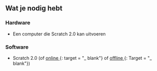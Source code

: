 ## Wat je nodig hebt

### Hardware

+ Een computer die Scratch 2.0 kan uitvoeren

### Software

+ Scratch 2.0 (of [online ](https://scratch.mit.edu/projects/editor/) {: target = "_ blank"} of [ offline ](https://scratch.mit.edu/scratch2download/) {: Target = "_ blank"})